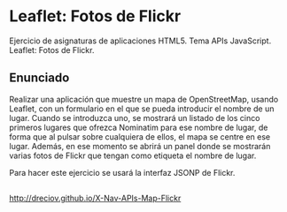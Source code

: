 # Leaflet: Fotos de Flickr

Ejercicio de asignaturas de aplicaciones HTML5. Tema APIs JavaScript. Leaflet: Fotos de Flickr.

## Enunciado

Realizar una aplicación que muestre un mapa de OpenStreetMap, usando Leaflet, con un formulario en el que se pueda introducir el nombre de un lugar. Cuando se introduzca uno, se mostrará un listado de los cinco primeros lugares que ofrezca Nominatim para ese nombre de lugar, de forma que al pulsar sobre cualquiera de ellos, el mapa se centre en ese lugar. Además, en ese momento se abrirá un panel donde se mostrarán varias fotos de Flickr que tengan como etiqueta el nombre de lugar.

Para hacer este ejercicio se usará la interfaz JSONP de Flickr.

##
http://dreciov.github.io/X-Nav-APIs-Map-Flickr
